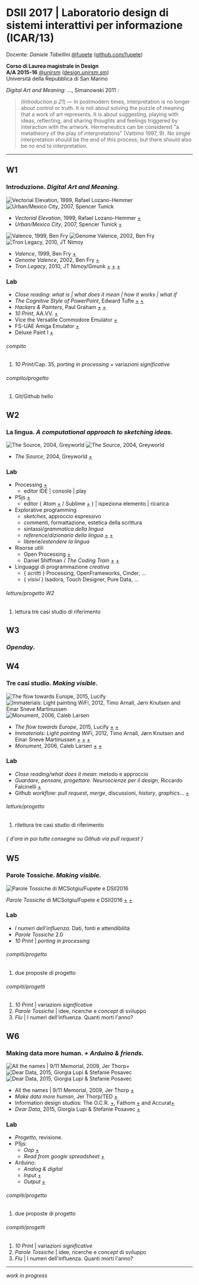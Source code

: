 # DSII 2017 | Laboratorio design di sistemi interattivi per informazione (ICAR/13)

Docente: _Daniele Tabellini_ [@fupete](http://twitter.com/fupete) ([github.com/fupete](http://github.com/fupete))  

**Corso di Laurea magistrale in Design**   
**A/A 2015-16** [@unirsm](http://twitter.com/unirsm) ([design.unirsm.sm](http://design.unirsm.sm))  
Università della Repubblica di San Marino

_Digital Art and Meaning: ..._, Simanowski 2011 :
> (_Introduction p.21_) — In postmodern times, interpretation is no longer about control or truth. It is not about solving the puzzle of meaning that a work of art represents. It is about suggesting, playing with ideas, reflecting, and sharing thoughts and feelings triggered by interaction with the artwork. Hermeneutics can be considered "a metatheory of the play of interpretations" (Vattimo 1997, 9). No single interpretation should be the end of this process, but there should also be no end to interpretation.

----

## W1
### Introduzione. _Digital Art and Meaning._

![Vectorial Elevation, 1999, Rafael Lozano-Hemmer](http://i.imgur.com/BNxP95K.jpg?1) ![Urban/Mexico City, 2007, Spencer Tunick](http://i.imgur.com/XHkkirH.jpg?1) 

- _Vectorial Elevation_, 1999, Rafael Lozano-Hemmer [+](http://www.lozano-hemmer.com/vectorial_elevation.php)
- _Urban/Mexico City_, 2007, Spencer Tunick [+](https://vimeo.com/6988932)

![Valence, 1999, Ben Fry](http://i.imgur.com/WMIEi1a.jpg?1) ![Genome Valence, 2002, Ben Fry](http://i.imgur.com/fF4a0Qs.jpg?1) ![Tron Legacy, 2010, JT Nimoy](http://i.imgur.com/dIy34wn.jpg?1)

- _Valence_, 1999, Ben Fry [+](http://benfry.com/valence/)
- _Genome Valence_, 2002, Ben Fry [+](http://benfry.com/genomevalence/)
- _Tron Legacy_, 2010, JT Nimoy/Gmunk [+](http://jtnimoy.com/blogs/projects/14881671-tron-legacy) [+](http://www.inventinginteractive.com/2011/03/02/interview-gmunk/) [+](http://work.gmunk.com/filter/Select/TRON-Solar-Sailor)

### Lab
- _Close reading: what is | what does it mean | how it works | what if_
- _The Cognitive Style of PowerPoint_, Edward Tufte [+](http://www.edwardtufte.com/tufte/books_pp) [+](http://users.ha.uth.gr/tgd/pt0501/09/Tufte.pdf)
- _Hackers & Painters_, Paul Graham [+](http://www.paulgraham.com/hp.html) [+](http://paulgraham.com/hackpaint.html)
- _10 Print_, AA.VV. [+](http://www.10print.org)
- Vice the Versatile Commodore Emulator [+](http://vice-emu.sourceforge.net/)
- FS-UAE Amiga Emulator [+](http://fs-uae.net/)
- Deluxe Paint I [+](http://www.computerhistory.org/atchm/electronic-arts-deluxepaint-early-source-code/)

###### compito
1. _10 Print_/Cap. 35, _porting in processing_ + variazioni _significative_

###### compito/progetto
1. Git/Github hello


## W2
### La lingua. _A computational approach to sketching ideas._

![The Source, 2004, Greyworld](http://i.imgur.com/1n622Q0.jpg?1) ![The Source, 2004, Greyworld](http://i.imgur.com/kPVYKuO.jpg?1)

- _The Source_, 2004, Greyworld [+](http://greyworld.org/archives/31)

### Lab
- Processing [+](http://www.processing.org)
  - editor IDE | console | play
- P5js [+](http://www.p5js.org)
  - editor { Atom [+](https://atom.io/) / Sublime [+](https://www.sublimetext.com/) } | ispeziona elemento | ricarica
- Explorative programming
  - _sketches_, approccio espressivo
  - commenti, formattazione, estetica della scrittura
  - sintassi/_grammatica della lingua_
  - _reference_/_dizionario della lingua_ [+](http://www.processing.org/reference) [+](https://p5js.org/reference/)
  - librerie/_estendere la lingua_
- Risorse utili
  - Open Processing [+](https://www.openprocessing.org/)
  - Daniel Shiffman / _The Coding Train_ [+](http://shiffman.net/) [+](http://thecodingtrain.com/)
- Linguaggi di programmazione _creativa_
  - { _scritti_ } Processing, OpenFrameworks, Cinder, ...
  - { _visivi_ } Isadora, Touch Designer, Pure Data, ...

###### letture/progetto W2
1. lettura tre casi studio di riferimento

## W3
### _Openday._

## W4
### Tre casi studio. _Making visible._

![The flow towards Europe, 2015, Lucify](http://i.imgur.com/k9lRhdY.png?1) ![Immaterials: Light painting WiFi, 2012, Timo Arnall, Jørn Knutsen and Einar Sneve Martinussen](http://i.imgur.com/4wU4Oia.jpg?1) ![Monument, 2006, Caleb Larsen](http://i.imgur.com/8PHa7mG.jpg?1)

- _The flow towards Europe_, 2015, Lucify [+](http://www.lucify.com/the-flow-towards-europe/) [+](https://medium.com/@lucify/a-novel-visualisation-of-the-refugee-crisis-565e40ab5a50#.wgzzkbfpn)  
- _Immaterials: Light painting WiFi_, 2012, Timo Arnall, Jørn Knutsen and Einar Sneve Martinussen [+](http://www.nearfield.org/2011/02/wifi-light-painting) [+](http://www.yourban.no/2011/03/07/making-immaterials-light-painting-wifi/) [+](http://www.yourban.no/2012/06/06/projects-inspired-by-immaterials-light-painting-wifi/)  
- _Monument_, 2006, Caleb Larsen [+](http://www.podcast-directory.co.uk/episodes/monument-if-it-bleeds-it-leads-caleb-larsen-15152482.html) [+](http://caleblarsen.com/monument/)  

### Lab
- _Close reading/what does it mean_: metodo e approccio
- _Guardare, pensare, progettare. Neuroscienze per il design_, Riccardo Falcinelli [+](http://aiapzine.aiap.it/notizie/13565)
- Github _workflow_: _pull request_, _merge_, discussioni, _history_, _graphics_... [+](https://guides.github.com/introduction/flow/)

###### letture/progetto
1. rilettura tre casi studio di riferimento

###### { d'ora in poi tutte consegne su Github via _pull request_ }


## W5
### Parole Tossiche. _Making visible._

 ![_Parole Tossiche_ di MCSotgiu/Fupete e DSII2016 ](http://i.imgur.com/Ka9yazf.jpg?2)
 
 _Parole Tossiche_ di MCSotgiu/Fupete e DSII2016 [+](https://github.com/dsii-2016-unirsm/dsii-2016-archive/blob/master/0_doc/MCSotgiu_dsii-2016_def.pdf) [+](https://github.com/dsii-2016-unirsm/dsii-2016-archive/tree/master/MCSotgiu/Making-Visible)

### Lab
- _I numeri dell'influenza._ Dati, fonti e attendibilità
- _Parole Tossiche_ 2.0
- _10 Print_ | _porting in processing_


###### compiti/progetto
1. due proposte di progetto

###### compiti/progetti
1. _10 Print_ | variazioni _significative_
2. _Parole Tossiche_ | idee, ricerche e _concept_ di sviluppo
3. _Flu_ | I numeri dell'influenza. Quanti morti l'anno?


## W6
### Making data more human. _+ Arduino & friends._

![All the names | 9/11 Memorial, 2009, Jer Thorp+](http://i.imgur.com/0l5ArXT.png?1) ![Dear Data, 2015, Giorgia Lupi & Stefanie Posavec](http://i.imgur.com/ajsEvo6.jpg?1) ![Dear Data, 2015, Giorgia Lupi & Stefanie Posavec](http://i.imgur.com/086ew8k.jpg?1)

- All the names | 9/11 Memorial, 2009, Jer Thorp [+](http://blog.blprnt.com/blog/blprnt/all-the-names/)
- _Make data more human_, Jer Thorp/TED [+](http://www.ted.com/talks/jer_thorp_make_data_more_human)
- Information design studios: The O.C.R. [+](https://ocr.nyc/), Fathom [+](https://fathom.info/) and Accurat[+](http://accurat.it/)
- _Dear Data_, 2015, Giorgia Lupi & Stefanie Posavec [+](http://www.dear-data.com/)

### Lab
- _Progetto_, revisione.
- P5js:
  - _Oop_ [+]()
  - _Read from google spreadsheet_ [+]()
- Arduino:
  - _Analog & digital_
  - _Input_ [+]()
  - _Output_ [+]()
  
###### compiti/progetto
1. due proposte di progetto

###### compiti/progetti
1. _10 Print_ | variazioni _significative_
2. _Parole Tossiche_ | idee, ricerche e _concept_ di sviluppo
3. _Flu_ | I numeri dell'influenza. Quanti morti l'anno?

----
_work in progress_
